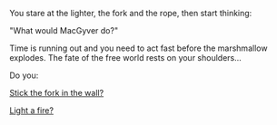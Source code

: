You stare at the lighter, the fork and the rope, then start thinking:

"What would MacGyver do?"

Time is running out and you need to act fast before the marshmallow explodes.
The fate of the free world rests on your shoulders...

Do you:

[Stick the fork in the wall?](stickfork/stickforkinwall.md)

[Light a fire?](../light-fire/fire.md)